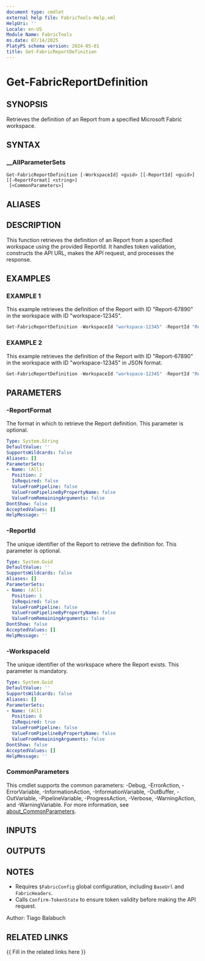```yaml
---
document type: cmdlet
external help file: FabricTools-Help.xml
HelpUri: ''
Locale: en-US
Module Name: FabricTools
ms.date: 07/14/2025
PlatyPS schema version: 2024-05-01
title: Get-FabricReportDefinition
---
```


# Get-FabricReportDefinition

## SYNOPSIS

Retrieves the definition of an Report from a specified Microsoft Fabric workspace.

## SYNTAX

### __AllParameterSets

```
Get-FabricReportDefinition [-WorkspaceId] <guid> [[-ReportId] <guid>] [[-ReportFormat] <string>]
 [<CommonParameters>]
```

## ALIASES

## DESCRIPTION

This function retrieves the definition of an Report from a specified workspace using the provided ReportId.
It handles token validation, constructs the API URL, makes the API request, and processes the response.

## EXAMPLES

### EXAMPLE 1

This example retrieves the definition of the Report with ID "Report-67890" in the workspace with ID "workspace-12345".

```powershell
Get-FabricReportDefinition -WorkspaceId "workspace-12345" -ReportId "Report-67890"
```

### EXAMPLE 2

This example retrieves the definition of the Report with ID "Report-67890" in the workspace with ID "workspace-12345" in JSON format.

```powershell
Get-FabricReportDefinition -WorkspaceId "workspace-12345" -ReportId "Report-67890" -ReportFormat "json"
```

## PARAMETERS

### -ReportFormat

The format in which to retrieve the Report definition.
This parameter is optional.

```yaml
Type: System.String
DefaultValue: ''
SupportsWildcards: false
Aliases: []
ParameterSets:
- Name: (All)
  Position: 2
  IsRequired: false
  ValueFromPipeline: false
  ValueFromPipelineByPropertyName: false
  ValueFromRemainingArguments: false
DontShow: false
AcceptedValues: []
HelpMessage: ''
```

### -ReportId

The unique identifier of the Report to retrieve the definition for.
This parameter is optional.

```yaml
Type: System.Guid
DefaultValue: ''
SupportsWildcards: false
Aliases: []
ParameterSets:
- Name: (All)
  Position: 1
  IsRequired: false
  ValueFromPipeline: false
  ValueFromPipelineByPropertyName: false
  ValueFromRemainingArguments: false
DontShow: false
AcceptedValues: []
HelpMessage: ''
```

### -WorkspaceId

The unique identifier of the workspace where the Report exists.
This parameter is mandatory.

```yaml
Type: System.Guid
DefaultValue: ''
SupportsWildcards: false
Aliases: []
ParameterSets:
- Name: (All)
  Position: 0
  IsRequired: true
  ValueFromPipeline: false
  ValueFromPipelineByPropertyName: false
  ValueFromRemainingArguments: false
DontShow: false
AcceptedValues: []
HelpMessage: ''
```

### CommonParameters

This cmdlet supports the common parameters: -Debug, -ErrorAction, -ErrorVariable,
-InformationAction, -InformationVariable, -OutBuffer, -OutVariable, -PipelineVariable,
-ProgressAction, -Verbose, -WarningAction, and -WarningVariable. For more information, see
[about_CommonParameters](https://go.microsoft.com/fwlink/?LinkID=113216).

## INPUTS

## OUTPUTS

## NOTES

- Requires `$FabricConfig` global configuration, including `BaseUrl` and `FabricHeaders`.
- Calls `Confirm-TokenState` to ensure token validity before making the API request.

Author: Tiago Balabuch

## RELATED LINKS

{{ Fill in the related links here }}

